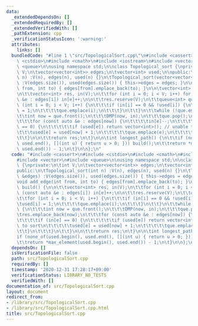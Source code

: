 ```yaml
---
data:
  _extendedDependsOn: []
  _extendedRequiredBy: []
  _extendedVerifiedWith: []
  _pathExtension: cpp
  _verificationStatusIcon: ':warning:'
  attributes:
    links: []
  bundledCode: "#line 1 \"src/TopologicalSort.cpp\"\n#include <cassert>\n#include\
    \ <cstdio>\n#include <cmath>\n#include <iostream>\n#include <vector>\n#include\
    \ <queue>\n\nusing namespace std;\n\nclass Topological_sort {\nprivate:\n\tint\
    \ V;\n\tvector<vector<int>> edges;\n\tvector<int> used;\n\npublic:\n\tTopological_sort(int\
    \ n) :V(n), edges(n), used(n) {}\n\tTopological_sort(vector<vector<int>> &edges)\
    \ :V(edges.size()), used(edges.size()) { this->edges = edges; }\n\n\tvoid add_edge(int\
    \ from, int to) { edges[from].emplace_back(to); }\n\n\tvector<int> build() {\n\
    \n\t\tvector<int> res, in(V);\n\t\tfor (int i = 0; i < V; i++) for (const auto\
    \ &e : edges[i]) in[e]++;\n\n\t\tres.reserve(V);\n\t\tqueue<int> que;\n\t\tfor\
    \ (int i = 0; i < V; i++) {\n\t\t\tif (in[i] == 0 && !used[i]) {\n\t\t\t\tused[i]\
    \ = 1;\n\t\t\t\tque.emplace(i);\n\t\t\t}\n\t\t}\n\t\twhile (!que.empty()) {\n\t\
    \t\tint now = que.front();\n\t\t\tDMP(now, in);\n\t\t\tque.pop();\n\t\t\tres.emplace_back(now);\n\
    \t\t\tfor (const auto &e : edges[now]) {\n\t\t\t\tin[e]--;\n\t\t\t\tif (in[e]\
    \ == 0) {\n\t\t\t\t\tif (used[e]) return vector<int>(); // unable to sort\n\t\t\
    \t\t\tused[e] = used[now] + 1;\n\t\t\t\t\tque.emplace(e);\n\t\t\t\t}\n\t\t\t}\n\
    \t\t}\n\n\t\treturn res;\n\t}\n\n\tint longest_path() {\n\t\tif (none_of(used.begin(),\
    \ used.end(), [](int u) { return u > 0; })) build();\n\t\treturn *max_element(used.begin(),\
    \ used.end()) - 1;\n\t}\n\n};\n"
  code: "#include <cassert>\n#include <cstdio>\n#include <cmath>\n#include <iostream>\n\
    #include <vector>\n#include <queue>\n\nusing namespace std;\n\nclass Topological_sort\
    \ {\nprivate:\n\tint V;\n\tvector<vector<int>> edges;\n\tvector<int> used;\n\n\
    public:\n\tTopological_sort(int n) :V(n), edges(n), used(n) {}\n\tTopological_sort(vector<vector<int>>\
    \ &edges) :V(edges.size()), used(edges.size()) { this->edges = edges; }\n\n\t\
    void add_edge(int from, int to) { edges[from].emplace_back(to); }\n\n\tvector<int>\
    \ build() {\n\n\t\tvector<int> res, in(V);\n\t\tfor (int i = 0; i < V; i++) for\
    \ (const auto &e : edges[i]) in[e]++;\n\n\t\tres.reserve(V);\n\t\tqueue<int> que;\n\
    \t\tfor (int i = 0; i < V; i++) {\n\t\t\tif (in[i] == 0 && !used[i]) {\n\t\t\t\
    \tused[i] = 1;\n\t\t\t\tque.emplace(i);\n\t\t\t}\n\t\t}\n\t\twhile (!que.empty())\
    \ {\n\t\t\tint now = que.front();\n\t\t\tDMP(now, in);\n\t\t\tque.pop();\n\t\t\
    \tres.emplace_back(now);\n\t\t\tfor (const auto &e : edges[now]) {\n\t\t\t\tin[e]--;\n\
    \t\t\t\tif (in[e] == 0) {\n\t\t\t\t\tif (used[e]) return vector<int>(); // unable\
    \ to sort\n\t\t\t\t\tused[e] = used[now] + 1;\n\t\t\t\t\tque.emplace(e);\n\t\t\
    \t\t}\n\t\t\t}\n\t\t}\n\n\t\treturn res;\n\t}\n\n\tint longest_path() {\n\t\t\
    if (none_of(used.begin(), used.end(), [](int u) { return u > 0; })) build();\n\
    \t\treturn *max_element(used.begin(), used.end()) - 1;\n\t}\n\n};\n"
  dependsOn: []
  isVerificationFile: false
  path: src/TopologicalSort.cpp
  requiredBy: []
  timestamp: '2020-12-31 17:28:17+09:00'
  verificationStatus: LIBRARY_NO_TESTS
  verifiedWith: []
documentation_of: src/TopologicalSort.cpp
layout: document
redirect_from:
- /library/src/TopologicalSort.cpp
- /library/src/TopologicalSort.cpp.html
title: src/TopologicalSort.cpp
---
```

